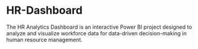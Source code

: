 # HR-Dashboard
The HR Analytics Dashboard is an interactive Power BI project designed to analyze and visualize workforce data for data-driven decision-making in human resource management.
